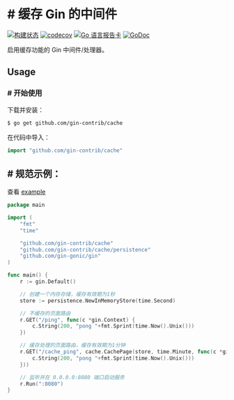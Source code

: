 # # 缓存 Gin 的中间件

[![构建状态](https://github.com/gin-contrib/cache/actions/workflows/testing.yml/badge.svg)](https://github.com/gin-contrib/cache/actions/workflows/testing.yml)
[![codecov](https://codecov.io/gh/gin-contrib/cache/branch/master/graph/badge.svg)](https://codecov.io/gh/gin-contrib/cache)
[![Go 语言报告卡](https://goreportcard.com/badge/github.com/gin-contrib/cache)](https://goreportcard.com/report/github.com/gin-contrib/cache)
[![GoDoc](https://godoc.org/github.com/gin-contrib/cache?status.svg)](https://godoc.org/github.com/gin-contrib/cache)

启用缓存功能的 Gin 中间件/处理器。
## Usage

### # 开始使用

下载并安装：

```sh
$ go get github.com/gin-contrib/cache
```

在代码中导入：

```go
import "github.com/gin-contrib/cache"
```
## # 规范示例：

查看 [example](example/example.go)

```go
package main

import (
	"fmt"
	"time"

	"github.com/gin-contrib/cache"
	"github.com/gin-contrib/cache/persistence"
	"github.com/gin-gonic/gin"
)

func main() {
	r := gin.Default()

	// 创建一个内存存储，缓存有效期为1秒
	store := persistence.NewInMemoryStore(time.Second)

	// 不缓存的页面路由
	r.GET("/ping", func(c *gin.Context) {
		c.String(200, "pong "+fmt.Sprint(time.Now().Unix()))
	})

	// 缓存处理的页面路由，缓存有效期为1分钟
	r.GET("/cache_ping", cache.CachePage(store, time.Minute, func(c *gin.Context) {
		c.String(200, "pong "+fmt.Sprint(time.Now().Unix()))
	}))

	// 监听并在 0.0.0.0:8080 端口启动服务
	r.Run(":8080")
}
```

